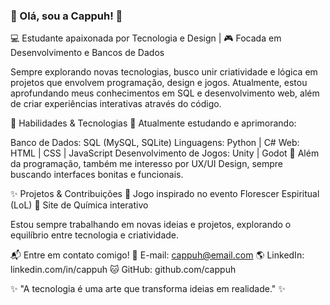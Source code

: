 
### 🌸 Olá, sou a Cappuh! 🌸
💻 Estudante apaixonada por Tecnologia e Design | 🎮 Focada em Desenvolvimento e Bancos de Dados

Sempre explorando novas tecnologias, busco unir criatividade e lógica em projetos que envolvem programação, design e jogos. Atualmente, estou aprofundando meus conhecimentos em SQL e desenvolvimento web, além de criar experiências interativas através do código.

🚀 Habilidades & Tecnologias
🌱 Atualmente estudando e aprimorando:

Banco de Dados: SQL (MySQL, SQLite)
Linguagens: Python | C#
Web: HTML | CSS | JavaScript
Desenvolvimento de Jogos: Unity | Godot
🎨 Além da programação, também me interesso por UX/UI Design, sempre buscando interfaces bonitas e funcionais.

✨ Projetos & Contribuições
🔹 Jogo inspirado no evento Florescer Espiritual (LoL)
🔹 Site de Química interativo

Estou sempre trabalhando em novas ideias e projetos, explorando o equilíbrio entre tecnologia e criatividade.

📬 Entre em contato comigo!
📧 E-mail: cappuh@email.com
🌎 LinkedIn: linkedin.com/in/cappuh
🐱 GitHub: github.com/cappuh

✨ "A tecnologia é uma arte que transforma ideias em realidade." ✨

